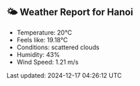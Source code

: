 <!-- WEATHER-START -->
## 🌤 Weather Report for Hanoi

- Temperature: 20°C
- Feels like: 19.18°C
- Conditions: scattered clouds
- Humidity: 43%
- Wind Speed: 1.21 m/s

Last updated: 2024-12-17 04:26:12 UTC
<!-- WEATHER-END -->
